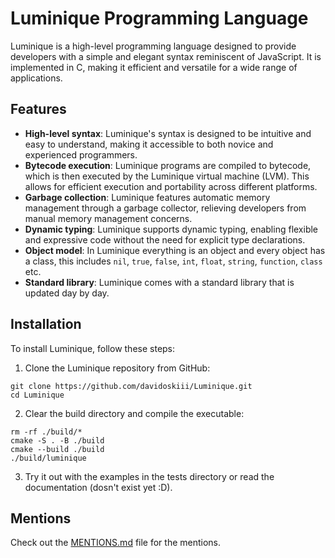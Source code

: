 # Luminique Programming Language

Luminique is a high-level programming language designed to provide developers with a simple and elegant syntax reminiscent of JavaScript. It is implemented in C, making it efficient and versatile for a wide range of applications.

## Features

- **High-level syntax**: Luminique's syntax is designed to be intuitive and easy to understand, making it accessible to both novice and experienced programmers.
- **Bytecode execution**: Luminique programs are compiled to bytecode, which is then executed by the Luminique virtual machine (LVM). This allows for efficient execution and portability across different platforms.
- **Garbage collection**: Luminique features automatic memory management through a garbage collector, relieving developers from manual memory management concerns.
- **Dynamic typing**: Luminique supports dynamic typing, enabling flexible and expressive code without the need for explicit type declarations.
- **Object model**: In Luminique everything is an object and every object has a class, this includes `nil`, `true`, `false`, `int`, `float`, `string`, `function`, `class` etc.
- **Standard library**: Luminique comes with a standard library that is updated day by day.

## Installation

To install Luminique, follow these steps:

1. Clone the Luminique repository from GitHub:

```
git clone https://github.com/davidoskiii/Luminique.git
cd Luminique
```

2. Clear the build directory and compile the executable:
```
rm -rf ./build/*
cmake -S . -B ./build
cmake --build ./build
./build/luminique
```

3. Try it out with the examples in the tests directory or read the documentation (dosn't exist yet :D).

## Mentions

Check out the [MENTIONS.md](MENTIONS.md) file for the mentions.
